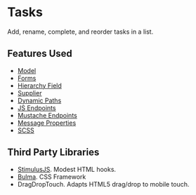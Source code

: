 # Tasks

Add, rename, complete, and reorder tasks in a list.

## Features Used

- [Model](https://stacklane.com/docs/models/)
- [Forms](https://stacklane.com/docs/models/forms)
- [Hierarchy Field](https://stacklane.com/docs/models/ordering#hierarchy)
- [Supplier](https://stacklane.com/docs/scripting/suppliers)
- [Dynamic Paths](https://stacklane.com/docs/endpoints/dynamic)
- [JS Endpoints](https://stacklane.com/docs/endpoints/js)
- [Mustache Endpoints](https://stacklane.com/docs/endpoints/mustache)
- [Message Properties](https://stacklane.com/docs/settings/properties)
- [SCSS](https://stacklane.com/docs/endpoints/assets)

## Third Party Libraries

- [StimulusJS](https://stimulusjs.org). Modest HTML hooks.
- [Bulma](https://bulma.io). CSS Framework
- DragDropTouch. Adapts HTML5 drag/drop to mobile touch.